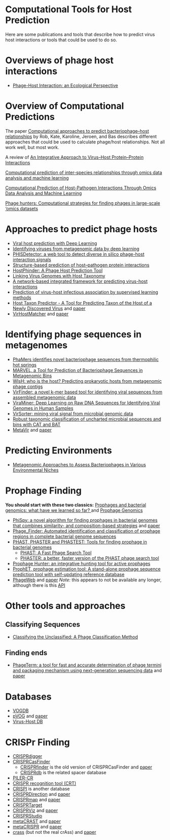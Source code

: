 # Computational Tools for Host Prediction

Here are some publications and tools that describe how to predict virus host interactions or tools that could be used to do so.

# Overviews of phage host interactions

* [Phage-Host Interaction: an Ecological Perspective](https://www.ncbi.nlm.nih.gov/pmc/articles/PMC419959/)

# Overview of Computational Predictions

The paper [Computational approaches to predict bacteriophage–host relationships](https://academic.oup.com/femsre/article/40/2/258/2570202) by Rob, Kate, Karoline, Jeroen, and Bas describes different approaches that could be used to calculate phage/host relationships. Not all work well, but most work.

A review of [An Integrative Approach to Virus–Host Protein–Protein Interactions](https://link.springer.com/protocol/10.1007/978-1-4939-8618-7_8)

[Computational prediction of inter-species relationships through omics data analysis and machine learning](https://bmcbioinformatics.biomedcentral.com/articles/10.1186/s12859-018-2388-7) 

[Computational Prediction of Host-Pathogen Interactions Through Omics Data Analysis and Machine Learning](https://link.springer.com/chapter/10.1007/978-3-319-56154-7_33)

[Phage hunters: Computational strategies for finding phages in large-scale ‘omics datasets](https://www.sciencedirect.com/science/article/pii/S0168170217306019)

# Approaches to predict phage hosts

* [Viral host prediction with Deep Learning](https://www.biorxiv.org/content/10.1101/575571v1.abstract)
* [Identifying viruses from metagenomic data by deep learning](https://arxiv.org/abs/1806.07810)
* [PHISDetector: a web tool to detect diverse in silico phage-host interaction signals](https://www.biorxiv.org/content/10.1101/661074v1.abstract)
* [Structure-based prediction of host–pathogen protein interactions](https://www.sciencedirect.com/science/article/pii/S0959440X16301245)
* [HostPhinder: A Phage Host Prediction Tool](https://www.mdpi.com/1999-4915/8/5/116)
* [Linking Virus Genomes with Host Taxonomy](https://www.mdpi.com/1999-4915/8/3/66)
* [A network-based integrated framework for predicting virus-host interactions](https://www.biorxiv.org/content/10.1101/505768v2)
* [Prediction of virus-host infectious association by supervised learning methods](https://www.ncbi.nlm.nih.gov/pmc/articles/PMC5374558/)
* [Host Taxon Predictor - A Tool for Predicting Taxon of the Host of a Newly Discovered Virus](https://github.com/wojciech-galan/viruses_classifier) and [paper](https://www.nature.com/articles/s41598-019-39847-2)
* [VirHostMatcher](https://github.com/jessieren/VirHostMatcher) and [paper](https://academic.oup.com/nar/article/45/1/39/2605663)


# Identifying phage sequences in metagenomes

* [PhaMers identifies novel bacteriophage sequences from thermophilic hot springs](https://www.biorxiv.org/content/10.1101/169672v1.abstract)
* [MARVEL, a Tool for Prediction of Bacteriophage Sequences in Metagenomic Bins](https://www.frontiersin.org/articles/10.3389/fgene.2018.00304/full)
* [WIsH: who is the host? Predicting prokaryotic hosts from metagenomic phage contigs](https://academic.oup.com/bioinformatics/article/33/19/3113/3964377)
* [VirFinder: a novel k-mer based tool for identifying viral sequences from assembled metagenomic data](https://microbiomejournal.biomedcentral.com/articles/10.1186/s40168-017-0283-5)
* [ViraMiner: Deep Learning on Raw DNA Sequences for Identifying Viral Genomes in Human Samples](https://www.biorxiv.org/content/10.1101/602656v2)
* [VirSorter: mining viral signal from microbial genomic data](https://peerj.com/articles/985/)
* [Robust taxonomic classification of uncharted microbial sequences and bins with CAT and BAT](https://genomebiology.biomedcentral.com/articles/10.1186/s13059-019-1817-x)
* [MetaVir](http://metavir-meb.univ-bpclermont.fr/) and [paper](https://bmcbioinformatics.biomedcentral.com/articles/10.1186/1471-2105-15-76)

# Predicting Environments
* [Metagenomic Approaches to Assess Bacteriophages in Various Environmental Niches](https://www.mdpi.com/1999-4915/9/6/127) 

# Prophage Finding

**You should start with these two classics:** [Prophages and bacterial genomics: what have we learned so far?
](https://onlinelibrary.wiley.com/doi/full/10.1046/j.1365-2958.2003.03580.x) and [Prophage Genomics](https://mmbr.asm.org/content/67/2/238)

* [PhiSpy: a novel algorithm for finding prophages in bacterial genomes that combines similarity- and composition-based strategies](https://github.com/linsalrob/PhiSpy) and [paper](https://academic.oup.com/nar/article/40/16/e126/1027055)
* [Phage_Finder: Automated identification and classification of prophage regions in complete bacterial genome sequences](https://academic.oup.com/nar/article/34/20/5839/3100473)
* [PHAST, PHASTER and PHASTEST: Tools for finding prophage in bacterial genomes](https://academic.oup.com/bib/article/20/4/1560/4222653)
    * [PHAST: A Fast Phage Search Tool](https://www.ncbi.nlm.nih.gov/pmc/articles/PMC3125810/)
    * [PHASTER: a better, faster version of the PHAST phage search tool](https://academic.oup.com/nar/article/44/W1/W16/2499364)
* [Prophage Hunter: an integrative hunting tool for active prophages](https://academic.oup.com/nar/article/47/W1/W74/5494712)
* [ProphET, prophage estimation tool: A stand-alone prophage sequence prediction tool with self-updating reference database](https://journals.plos.org/plosone/article?id=10.1371/journal.pone.0223364)
* [PhageWeb](http://computationalbiology.ufpa.br/phageweb) and [paper](https://www.frontiersin.org/articles/10.3389/fgene.2018.00644/full) *Note:* this appears to not be available any longer, although there is this [API](https://github.com/phagewebufpa/API)

# Other tools and approaches

## Classifying Sequences

* [Classifying the Unclassified: A Phage Classification Method](https://www.mdpi.com/1999-4915/11/2/195)

## Finding ends

* [PhageTerm: a tool for fast and accurate determination of phage termini and packaging mechanism using next-generation sequencing data](https://sourceforge.net/projects/phageterm/) and [paper](https://www.nature.com/articles/s41598-017-07910-5)

# Databases

* [VOGDB](http://vogdb.org/)
* [pVOG](http://dmk-brain.ecn.uiowa.edu/pVOGs/) and [paper](https://www.ncbi.nlm.nih.gov/pubmed/27789703)
* [Virus-Host DB](https://www.genome.jp/virushostdb/)

# CRISPr Finding

* [CRISPRdigger](https://www.nature.com/articles/srep32942)
* [CRISPRCasFinder](https://crisprcas.i2bc.paris-saclay.fr) 
    * [CRISPRfinder](https://crispr.i2bc.paris-saclay.fr/Server/) is the old version of CRISPRCasFinder and [paper](https://www.ncbi.nlm.nih.gov/pmc/articles/PMC1933234/)
    * [CRISPRdb](https://bmcbioinformatics.biomedcentral.com/articles/10.1186/1471-2105-8-172) is the related spacer database
* [PILER-CR](https://bmcbioinformatics.biomedcentral.com/articles/10.1186/1471-2105-8-18) 
* [CRISPR recognition tool (CRT)](https://www.ncbi.nlm.nih.gov/pubmed/17577412)
* [CRISPI](https://academic.oup.com/bioinformatics/article-lookup/doi/10.1093/bioinformatics/btp586) is another database 
* [CRISPRDirection](https://omictools.com/crisprdirection-tool) and [paper](https://www.ncbi.nlm.nih.gov/pubmed/24578404)
* [CRISPRmap](http://rna.informatik.uni-freiburg.de/CRISPRmap/) and [paper](https://academic.oup.com/nar/article/41/17/8034/2411525)
* [CRISPRTarget](http://bioanalysis.otago.ac.nz/CRISPRTarget/)
* [CRISPRViz](https://github.com/CRISPRlab/CRISPRviz) and [paper](https://www.tandfonline.com/doi/abs/10.1080/15476286.2018.1493332?journalCode=krnb20)
* [CRISPRStudio](https://github.com/moineaulab/CRISPRStudio)
* [metaCRAST](https://github.com/molleraj/MetaCRAST) and [paper](https://peerj.com/articles/3788/)
* [metaCRISPR](https://github.com/hangelwen/metaCRISPR) and [paper](https://academic.oup.com/bioinformatics/article-lookup/doi/10.1093/bioinformatics/btw456)
* [crass](https://github.com/ctSkennerton/crass) (but not the real crAss) and [paper](https://www.ncbi.nlm.nih.gov/pmc/articles/PMC3664793/?report=reader)

